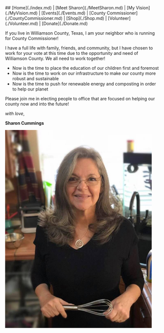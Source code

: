 <div></div>
## [Home](./index.md) | [Meet Sharon](./MeetSharon.md) | [My Vision](./MyVision.md) | [Events](./Events.md) | [County Commissioner](./CountyCommissioner.md) | [Shop](./Shop.md) | [Volunteer](./Volunteer.md) | [Donate](./Donate.md) 

If you live in Williamson County, Texas, I am your neighbor who is running for County Commissioner!  

I have a full life with family, friends, and community, but I have chosen to work for your vote at this time due to the opportunity and need of Williamson County.  We all need to work together!

* Now is the time to place the education of our children first and foremost
* Now is the time to work on our infrastructure to make our county more robust and sustainable
* Now is the time to push for renewable energy and composting in order to help our planet

Please join me in electing people to office that are focused on helping our county now and into the future!

_with love_,

**Sharon Cummings**

<img src="./images/SharonProfile.JPG" alt="Profile picture of Sharon Jean Cummings" height="640px" />
